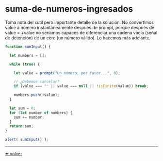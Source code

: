 # suma-de-numeros-ingresados

Toma nota del sutil pero importante detalle de la solución. No convertimos value a número instantáneamente después de prompt, porque después de value = +value no seríamos capaces de diferenciar una cadena vacía (señal de detención) de un cero (un número válido). Lo hacemos más adelante.

````js
function sumInput() {

  let numbers = [];

  while (true) {

    let value = prompt("Un número, por favor...", 0);

    // ¿Debemos cancelar?
    if (value === "" || value === null || !isFinite(value)) break;

    numbers.push(+value);
  }

  let sum = 0;
  for (let number of numbers) {
    sum += number;
  }
  return sum;
}

alert( sumInput() );
````

---
[⬅️ volver](https://github.com/VictorHugoAguilar/javascript-interview-questions-explained/blob/main/theory/data-types/array/readme.md#suma-de-numeros-ingresados)
